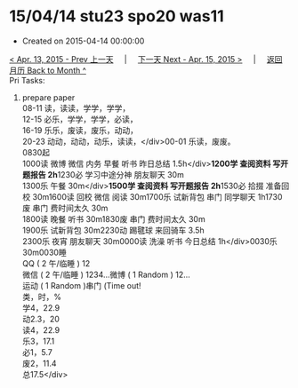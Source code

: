 # 15/04/14 stu23 spo20 was11

* Created on 2015-04-14 00:00:00

[&lt; Apr. 13, 2015 - Prev 上一天](d13.md)     \|     [下一天 Next - Apr. 15, 2015 &gt;](d15.md)     \|     [返回月历 Back to Month ^](index.md)   
Pri Tasks:  
1. prepare paper  
08-11 读，读读，学学，学学，  
12-15 必乐，学学，学学，必读，  
16-19 乐乐，废读，废乐，动动，  
20-23 动动，动动，动乐，读读，&lt;/div&gt;00-01 乐读，废废。  
0830起  
1000读 微博 微信 内务 早餐 听书 昨日总结 1.5h&lt;/div&gt;**1200学 查阅资料 写开题报告 2h**1230必 学习中途分神 朋友聊天 30m  
1300乐 午餐 30m&lt;/div&gt;**1500学 查阅资料 写开题报告 2h**1530必 拾掇 准备回校 30m1600读 回校 微信 阅读 30m1700乐 试新背包 串门 同学聊天 1h1730废 串门 费时间太久 30m  
1800读 晚餐 听书 30m1830废 串门 费时间太久 30m  
1900乐 试新背包 30m2230动 踢毽球 来回骑车 3.5h  
2300乐 夜宵 朋友聊天 30m0000读 洗澡 听书 今日总结 1h&lt;/div&gt;0030乐 30m0030睡  
QQ \( 2 午/临睡 \) 12  
微信 \( 2 午/临睡 \) 1234…微博 \( 1 Random \) 12…  
运动 \( 1 Random \)串门 \(Time out!  
类，时，%  
学4，22.9  
动2.3，20  
读4，22.9  
乐3，17.1  
必1，5.7  
废2，11.4  
总17.5&lt;/div&gt;

